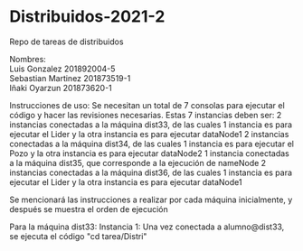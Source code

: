 # Distribuidos-2021-2

Repo de tareas de distribuidos

Nombres: <br>
Luis Gonzalez 201892004-5<br>
Sebastian Martinez 201873519-1<br>
Iñaki Oyarzun 201873620-1<br>

Instrucciones de uso:
Se necesitan un total de 7 consolas para ejecutar el código y hacer las revisiones necesarias. Estas 7 instancias deben ser:
2 instancias conectadas a la máquina dist33, de las cuales 1 instancia es para ejecutar el Lider y la otra instancia es para ejecutar dataNode1
2 instancias conectadas a la máquina dist34, de las cuales 1 instancia es para ejecutar el Pozo y la otra instancia es para ejecutar dataNode2
1 instancia conectadas a la máquina dist35, que corresponde a la ejecución de nameNode
2 instancias conectadas a la máquina dist36, de las cuales 1 instancia es para ejecutar el Lider y la otra instancia es para ejecutar dataNode1

Se mencionará las instrucciones a realizar por cada máquina inicialmente, y después se muestra el orden de ejecución

Para la máquina dist33:
	Instancia 1:
		Una vez conectada a alumno@dist33, se ejecuta el código "cd tarea/Distri"
